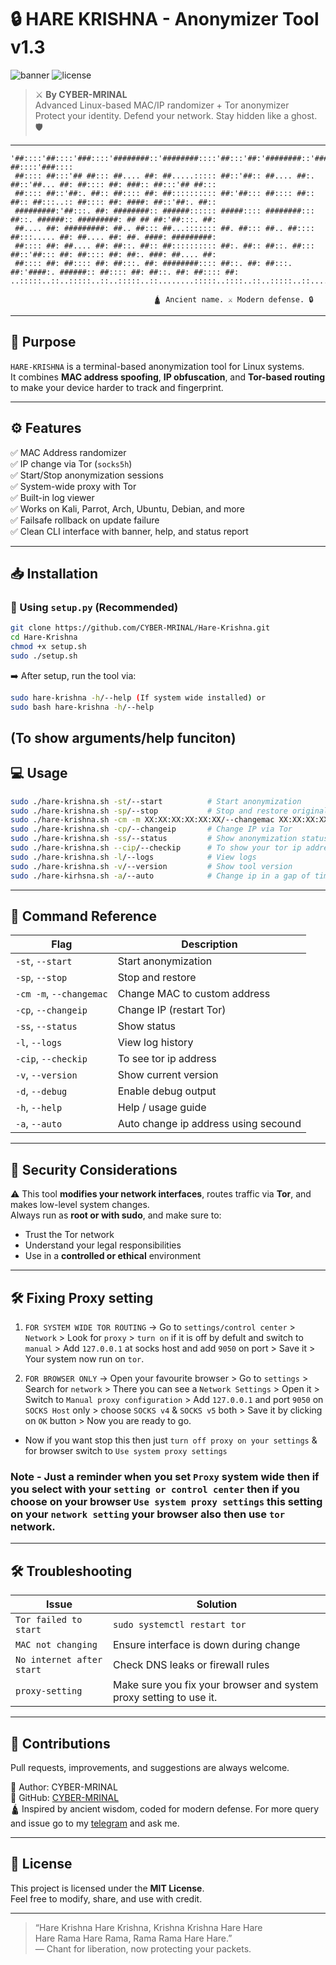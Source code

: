 # 🔒 HARE KRISHNA - Anonymizer Tool v1.3

![banner](https://img.shields.io/badge/Bash-Anonymizer-blue.svg) ![license](https://img.shields.io/badge/License-MIT-green.svg)

> ⚔️ **By CYBER-MRINAL**  
> Advanced Linux-based MAC/IP randomizer + Tor anonymizer  
> Protect your identity. Defend your network. Stay hidden like a ghost. 🛡️

---

```
'##::::'##::::'###::::'########::'########::::'##:::'##:'########::'####::'######::'##::::'##:'##::: ##::::'###::::
 ##:::: ##:::'## ##::: ##.... ##: ##.....::::: ##::'##:: ##.... ##:. ##::'##... ##: ##:::: ##: ###:: ##:::'## ##:::
 ##:::: ##::'##:. ##:: ##:::: ##: ##:::::::::: ##:'##::: ##:::: ##:: ##:: ##:::..:: ##:::: ##: ####: ##::'##:. ##::
 #########:'##:::. ##: ########:: ######:::::: #####:::: ########::: ##::. ######:: #########: ## ## ##:'##:::. ##:
 ##.... ##: #########: ##.. ##::: ##...::::::: ##. ##::: ##.. ##:::: ##:::..... ##: ##.... ##: ##. ####: #########:
 ##:::: ##: ##.... ##: ##::. ##:: ##:::::::::: ##:. ##:: ##::. ##::: ##::'##::: ##: ##:::: ##: ##:. ###: ##.... ##:
 ##:::: ##: ##:::: ##: ##:::. ##: ########:::: ##::. ##: ##:::. ##:'####:. ######:: ##:::: ##: ##::. ##: ##:::: ##:
..:::::..::..:::::..::..:::::..::........:::::..::::..::..:::::..::....:::......:::..:::::..::..::::..::..:::::..::

                                🛕 Ancient name. ⚔️ Modern defense. 🔒
```

---

## 🎯 Purpose

`HARE-KRISHNA` is a terminal-based anonymization tool for Linux systems.  
It combines **MAC address spoofing**, **IP obfuscation**, and **Tor-based routing** to make your device harder to track and fingerprint.

---

## ⚙️ Features

✅ MAC Address randomizer  
✅ IP change via Tor (`socks5h`)  
✅ Start/Stop anonymization sessions  
✅ System-wide proxy with Tor  
✅ Built-in log viewer  
✅ Works on Kali, Parrot, Arch, Ubuntu, Debian, and more  
✅ Failsafe rollback on update failure  
✅ Clean CLI interface with banner, help, and status report

---

## 📥 Installation

### 🔧 Using `setup.py` (Recommended)

```bash
git clone https://github.com/CYBER-MRINAL/Hare-Krishna.git
cd Hare-Krishna
chmod +x setup.sh
sudo ./setup.sh
```

➡️ After setup, run the tool via:

```bash
sudo hare-krishna -h/--help (If system wide installed) or
sudo bash hare-krishna -h/--help
```
(To show arguments/help funciton)
---

## 💻 Usage

```bash
sudo ./hare-krishna.sh -st/--start          # Start anonymization
sudo ./hare-krishna.sh -sp/--stop           # Stop and restore original state
sudo ./hare-krishna.sh -cm -m XX:XX:XX:XX:XX:XX/--changemac XX:XX:XX:XX:XX:XX   # Change MAC manually
sudo ./hare-krishna.sh -cp/--changeip       # Change IP via Tor
sudo ./hare-krishna.sh -ss/--status         # Show anonymization status
sudo ./hare-krishna.sh --cip/--checkip      # To show your tor ip address 
sudo ./hare-krishna.sh -l/--logs            # View logs
sudo ./hare-krishna.sh -v/--version         # Show tool version
sudo ./hare-kirhsna.sh -a/--auto            # Change ip in a gap of time
```

---

## 🧩 Command Reference

| Flag       | Description                             |
|------------|-----------------------------------------|
| `-st`, `--start`      | Start anonymization                     |
| `-sp`, `--stop`      | Stop and restore                        |
| `-cm -m`, `--changemac`  | Change MAC to custom address            |
| `-cp`, `--changeip`     | Change IP (restart Tor)                 |
| `-ss`, `--status`       | Show status                             |
| `-l`, `--logs`   | View log history                        |
| `-cip`, `--checkip`    | To see tor ip address                   |
| `-v`, `--version`| Show current version                    |
| `-d`, `--debug`  | Enable debug output                     |
| `-h`, `--help`      | Help / usage guide                      |
| `-a`, `--auto`      | Auto change ip address using secound                      |

---

## 🔐 Security Considerations

⚠️ This tool **modifies your network interfaces**, routes traffic via **Tor**, and makes low-level system changes.  
Always run as **root or with sudo**, and make sure to:

- Trust the Tor network  
- Understand your legal responsibilities  
- Use in a **controlled or ethical** environment

---

## 🛠️ Fixing Proxy setting

1. `FOR SYSTEM WIDE TOR ROUTING` -> Go to `settings/control center` > `Network` > Look for `proxy` > `turn on` if it is off by defult and switch to `manual` > Add `127.0.0.1` at socks host and add `9050` on port > Save it > Your system now run on `tor`.

2. `FOR BROWSER ONLY` -> Open your favourite browser > Go to `settings` > Search for `network` > There you can see a `Network Settings` > Open it > Switch to `Manual proxy configuration` > Add `127.0.0.1` and port `9050` on `SOCKS Host` only > choose `SOCKS v4` & `SOCKS v5` both > Save it by clicking on `OK` button > Now you are ready to go. 

- Now if you want stop this then just `turn off proxy on your settings` & for browser switch to `Use system proxy settings`
### Note - Just a reminder when you set `Proxy` system wide then if you select with your `setting or control center` then if you choose on your browser `Use system proxy settings` this setting on your `network setting` your browser also then use `tor` network.

--- 

## 🛠️ Troubleshooting

| Issue                        | Solution |
|-----------------------------|----------|
| `Tor failed to start`       | `sudo systemctl restart tor` |
| `MAC not changing`          | Ensure interface is down during change |
| `No internet after start`   | Check DNS leaks or firewall rules |
| `proxy-setting`             | Make sure you fix your browser and system proxy setting to use it. |

--- 

## 🧠 Contributions

Pull requests, improvements, and suggestions are always welcome.

📧 Author: CYBER-MRINAL  
🔗 GitHub: [CYBER-MRINAL](https://github.com/CYBER-MRINAL)  
🛕 Inspired by ancient wisdom, coded for modern defense.
For more query and issue go to my [telegram](https://t.me/cybermrinalgroup/3) and ask me.

---

## 📜 License

This project is licensed under the **MIT License**.  
Feel free to modify, share, and use with credit.

---

> “Hare Krishna Hare Krishna, Krishna Krishna Hare Hare  
>  Hare Rama Hare Rama, Rama Rama Hare Hare.”  
>  — Chant for liberation, now protecting your packets.
